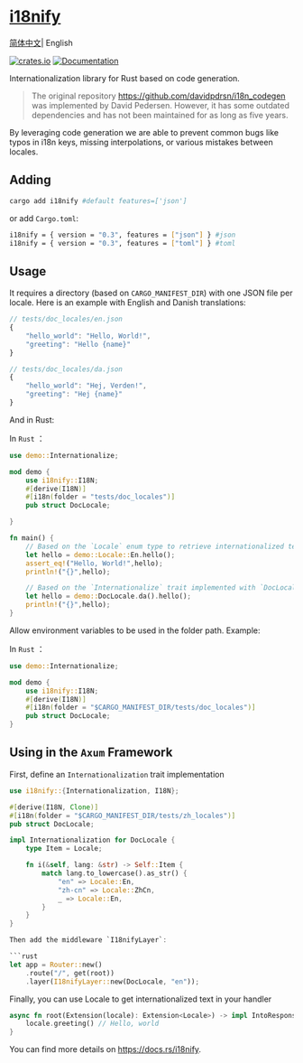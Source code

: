 # [i18nify](https://github.com/kingzcheung/i18nify)
[简体中文](./README_CN.md)| English

[![crates.io](https://img.shields.io/crates/v/i18nify.svg)](https://crates.io/crates/i18nify) [![Documentation](https://docs.rs/i18nify/badge.svg)](https://docs.rs/i18nify)


Internationalization library for Rust based on code generation.

> The original repository https://github.com/davidpdrsn/i18n_codegen was implemented by David Pedersen. However, it has some outdated dependencies and has not been maintained for as long as five years.

By leveraging code generation we are able to prevent common bugs like typos in i18n keys,
missing interpolations, or various mistakes between locales.

## Adding

```bash
cargo add i18nify #default features=['json']
```

or add `Cargo.toml`:

```bash
i18nify = { version = "0.3", features = ["json"] } #json
i18nify = { version = "0.3", features = ["toml"] } #toml
```

## Usage

It requires a directory (based on `CARGO_MANIFEST_DIR`) with one JSON file per locale. Here is an example with English and
Danish translations:

```javascript
// tests/doc_locales/en.json
{
    "hello_world": "Hello, World!",
    "greeting": "Hello {name}"
}

// tests/doc_locales/da.json
{
    "hello_world": "Hej, Verden!",
    "greeting": "Hej {name}"
}
```

And in Rust:


In `Rust` ：

```rust
use demo::Internationalize;

mod demo {
    use i18nify::I18N;
    #[derive(I18N)]
    #[i18n(folder = "tests/doc_locales")]
    pub struct DocLocale;

}

fn main() {
    // Based on the `Locale` enum type to retrieve internationalized text
    let hello = demo::Locale::En.hello();
    assert_eq!("Hello, World!",hello);
    println!("{}",hello);

    // Based on the `Internationalize` trait implemented with `DocLocale` to retrieve internationalized text
    let hello = demo::DocLocale.da().hello();
    println!("{}",hello);
}

```

Allow environment variables to be used in the folder path. Example:

In `Rust` ：

```rust
use demo::Internationalize;

mod demo {
    use i18nify::I18N;
    #[derive(I18N)]
    #[i18n(folder = "$CARGO_MANIFEST_DIR/tests/doc_locales")]
    pub struct DocLocale;
}

```


## Using in the `Axum` Framework

First, define an `Internationalization` trait implementation

```rust
use i18nify::{Internationalization, I18N};

#[derive(I18N, Clone)]
#[i18n(folder = "$CARGO_MANIFEST_DIR/tests/zh_locales")]
pub struct DocLocale;

impl Internationalization for DocLocale {
    type Item = Locale;

    fn i(&self, lang: &str) -> Self::Item {
        match lang.to_lowercase().as_str() {
            "en" => Locale::En,
            "zh-cn" => Locale::ZhCn,
            _ => Locale::En,
        }
    }
}

Then add the middleware `I18nifyLayer`:

```rust 
let app = Router::new()
    .route("/", get(root))
    .layer(I18nifyLayer::new(DocLocale, "en"));
```
Finally, you can use Locale to get internationalized text in your handler
```rust 
async fn root(Extension(locale): Extension<Locale>) -> impl IntoResponse {
    locale.greeting() // Hello, world
}
```

You can find more details on <https://docs.rs/i18nify>.
